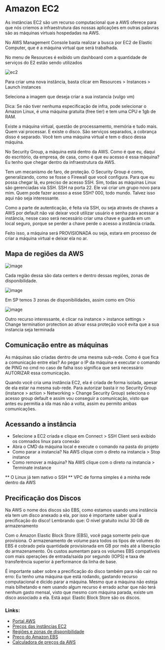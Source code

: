 # Amazon EC2 

As instâncias EC2 são um recurso computacional que a AWS oferece para que nós criemos a infraestrutura das nossas aplicações em outras palavras são as máquinas virtuais hospedadas na AWS.

No AWS Management Console basta realizar a busca por EC2 de Elastic Computer, que é a máquina virtual que será trabalhada.

No menu de Resources é exibido um dashboard com a quantidade de serviços do E2 estão sendo utilizados

![ec2](https://user-images.githubusercontent.com/34458509/143723410-a0db365d-1e75-422f-abf5-eae64c822c9e.png)

Para criar uma nova instância, basta clicar em Resources > Instances > Launch instances

Seleciona a imagem que deseja criar a sua instancia (vulgo vm)

 Dica: Se não tiver nenhuma especificação de infra, pode selecionar o Amazon Linux, é uma máquina gratuita (free tier) e tem uma CPU e 1gb de RAM.

Existe a máquina virtual, questão de processamento, memória e tudo mais. Quem vai processar. E existe o disco. São serviços separados, a cobrança disso é separado. Você tem uma máquina virtual e tem o disco dessa máquina.

No Security Group, a máquina está dentro da AWS. Como é que eu, daqui do escritório, da empresa, de casa, como é que eu acesso é essa máquina? Eu tenho que chegar dentro da infraestrutura da AWS.

Tem um mecanismo de faro, de proteção. O Security Group é como, generalizando, como se fosse o Firewall que você configura. Para que eu possa chegar lá, eu preciso de acesso SSH. Sim, todas as máquinas Linux são gerenciadas via SSH. SSH na porta 22. Ele vai criar um grupo novo para mim. Quem pode fazer acesso a esse SSH? 000, todo mundo. Talvez isso aqui não seja interessante.

Como a parte de autenticação, é feita via SSH, ou seja através de chaves a AWS por default não vai deixar você utilizar usuário e senha para acessar a instância, nesse caso será necessário criar uma chave e guarda em um local seguro, porque se perder a chave perde o acesso a instância criada.

Feito isso, a máquina será PROVISIONADA ou seja, estara em processo de criar a máquina virtual e deixar ela no ar.

## Mapa de regiões da AWS

![image](https://user-images.githubusercontent.com/34458509/143723831-444af5a1-afaa-469a-b33a-5531f4189352.png)

Cada região dessa são data centers e dentro dessas regiões, zonas de disponibilidade.

![image](https://user-images.githubusercontent.com/34458509/143723888-9c9c9900-00a1-4b25-a7be-2d3109108625.png)

Em SP temos 3 zonas de disponibilidades, assim como em Ohio

![image](https://user-images.githubusercontent.com/34458509/143723938-7c748019-223c-4769-88ac-7f41ce57a94a.png)

Outro recurso interessante, é clicar na instance > instance settings > Change termination protection ao ativar essa proteção você evita que a sua instancia seja terminada

## Comunicação entre as máquinas

As máquinas são criadas dentro de uma mesma sub-rede. Como é que fica a comunicação entre elas? Ao pegar o IP da máquina e executar o comando de PING no cmd no caso de falha isso significa que será necessário AUTORIZAR essa comunicação.

Quando você cria uma instância EC2, ela é criada de forma isolada, apesar de ela estar na mesma sub-rede. Para autorizar basta ir no Security Group (instance > action > Networking > Change Security Group) seleciona o acesso group default e assim vou conseguir a comunicação, visto que antes eu permitia a ida mas não a volta, assim eu permito ambas comunicações.

## Acessando a instância

- Selecione a EC2 criada e clique em Connect > SSH Client será exibido os comnados linux para conexão
- Abra o CMD da máquina local e execute o comando na pasta do projeto
- Como parar a instancia? Na AWS clique com o direto na instancia > Stop instance
- Como remover a máquina? Na AWS clique com o direto na instancia > Terminate instance

** O Linux já tem nativo o SSH
** VPC de forma simples é a minha rede dentro da AWS

## Precificação dos Discos

Na AWS o nome dos discos são EBS, como estamos usando uma instância ela tem um disco anexado a ela, por isso é importante saber qual a precificação do disco! Lembrando que: O nível gratuito inclui 30 GB de armazenamento

Com o Amazon Elastic Block Store (EBS), você paga somente pelo que provisiona. O armazenamento de volume para todos os tipos de volumes do EBS é cobrado pela quantidade provisionada em GB por mês até a liberação do armazenamento. Os custos aumentam para os volumes EBS compatíveis com mais operações de entrada/saída por segundo (IOPS) e taxa de transferência superior à performance da linha de base.

É importante saber sobre a precificação do disco também para não cair no erro: Eu tenho uma máquina que está rodando, gastando recurso computacional e dicido parar a máquina. Mesmo que a máquina não esteja mais bilhetando e nem usando algum recurso é errado achar que não terá nenhum gasto mensal, visto que mesmo com máquina parada, existe um disco associado a ela. Está aqui: Elastic Block Store são os discos.

### Links:
- [Portal AWS](https://aws.amazon.com/)
- [Preços das instâncias EC2](https://aws.amazon.com/pt/ec2/pricing/on-demand/)
- [Regiões e zonas de disponibilidade](https://aws.amazon.com/pt/about-aws/global-infrastructure/regions_az/)
- [Preço do Amazon EBS](https://aws.amazon.com/pt/ebs/pricing/)
- [Calculadora de preços da AWS](https://calculator.aws/#/)